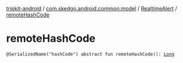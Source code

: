 [tripkit-android](../../index.md) / [com.skedgo.android.common.model](../index.md) / [RealtimeAlert](index.md) / [remoteHashCode](./remote-hash-code.md)

# remoteHashCode

`@SerializedName("hashCode") abstract fun remoteHashCode(): `[`Long`](https://kotlinlang.org/api/latest/jvm/stdlib/kotlin/-long/index.html)